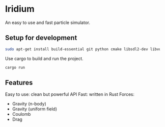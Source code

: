 # Iridium

An easy to use and fast particle simulator.

## Setup for development

```sh
sudo apt-get install build-essential git python cmake libsdl2-dev libvulkan-dev vulkan-utils
```

Use cargo to build and run the project.

```sh
cargo run
```

## Features

Easy to use: clean but powerful API
Fast: written in Rust
Forces:
- Gravity (n-body)
- Gravity (uniform field) 
- Coulomb
- Drag
